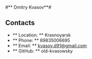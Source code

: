 #** Dmitry Kvasov**#

## Contacts ##
- ** Location: ** Krasnoyarsk
- ** Phone: ** 89835006695
- ** Email: ** kvasov.d91@gmail.com
- ** GitHub: ** old-kvasowsky

